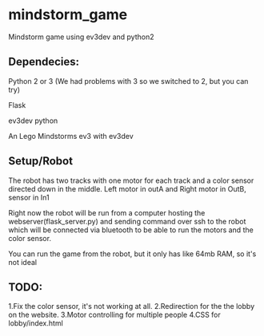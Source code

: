 # mindstorm_game
Mindstorm game using ev3dev and python2

## Dependecies:
Python 2 or 3 (We had problems with 3 so we switched to 2, but you can try)

Flask

ev3dev python

An Lego Mindstorms ev3 with ev3dev

## Setup/Robot
The robot has two tracks with one motor for each track and a color sensor directed down
in the middle.
Left motor in outA and Right motor in OutB, sensor in In1

Right now the robot will be run from a computer hosting the webserver(flask_server.py)
and sending command over ssh to the robot which will be connected via bluetooth to be able to
run the motors and the color sensor.

You can run the game from the robot, but it only has like 64mb RAM, so it's not ideal

## TODO:
1.Fix the color sensor, it's not working at all.
2.Redirection for the the lobby on the website.
3.Motor controlling for multiple people
4.CSS for lobby/index.html
